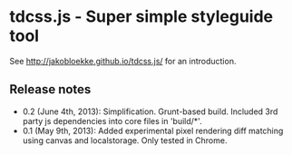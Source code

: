 tdcss.js - Super simple styleguide tool
================

See http://jakobloekke.github.io/tdcss.js/ for an introduction.

Release notes
---

- 0.2 (June 4th, 2013): Simplification. Grunt-based build. Included 3rd party js dependencies into core files in 'build/*'.
- 0.1 (May 9th, 2013): Added experimental pixel rendering diff matching using canvas and localstorage. Only tested in Chrome.
